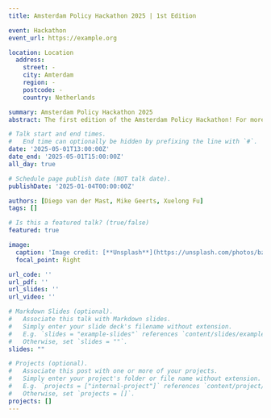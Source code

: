 ```yaml
---
title: Amsterdam Policy Hackathon 2025 | 1st Edition

event: Hackathon
event_url: https://example.org

location: Location
  address:
    street: -
    city: Amterdam
    region: -
    postcode: -
    country: Netherlands

summary: Amsterdam Policy Hackathon 2025
abstract: The first edition of the Amsterdam Policy Hackathon! For more information, refer to the <a href="/faq">FAQ section</a>.

# Talk start and end times.
#   End time can optionally be hidden by prefixing the line with `#`.
date: '2025-05-01T13:00:00Z'
date_end: '2025-05-01T15:00:00Z'
all_day: true

# Schedule page publish date (NOT talk date).
publishDate: '2025-01-04T00:00:00Z'

authors: [Diego van der Mast, Mike Geerts, Xuelong Fu]
tags: []

# Is this a featured talk? (true/false)
featured: true

image:
  caption: 'Image credit: [**Unsplash**](https://unsplash.com/photos/bzdhc5b3Bxs)'
  focal_point: Right

url_code: ''
url_pdf: ''
url_slides: ''
url_video: ''

# Markdown Slides (optional).
#   Associate this talk with Markdown slides.
#   Simply enter your slide deck's filename without extension.
#   E.g. `slides = "example-slides"` references `content/slides/example-slides.md`.
#   Otherwise, set `slides = ""`.
slides: ""

# Projects (optional).
#   Associate this post with one or more of your projects.
#   Simply enter your project's folder or file name without extension.
#   E.g. `projects = ["internal-project"]` references `content/project/deep-learning/index.md`.
#   Otherwise, set `projects = []`.
projects: []
---
```


<!-- Slides can be added in a few ways:

- **Create** slides using Wowchemy's [_Slides_](https://docs.hugoblox.com/managing-content/#create-slides) feature and link using `slides` parameter in the front matter of the talk file
- **Upload** an existing slide deck to `static/` and link using `url_slides` parameter in the front matter of the talk file
- **Embed** your slides (e.g. Google Slides) or presentation video on this page using [shortcodes](https://docs.hugoblox.com/writing-markdown-latex/).

Further event details, including page elements such as image galleries, can be added to the body of this page. -->
